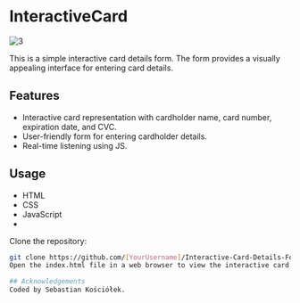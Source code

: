 # InteractiveCard

![3](https://github.com/SebastianK2000/InteractiveCard/assets/127401994/7106ba79-157b-4437-b09e-de76aeb12f18)


This is a simple interactive card details form. The form provides a visually appealing interface for entering card details.


## Features

- Interactive card representation with cardholder name, card number, expiration date, and CVC.
- User-friendly form for entering cardholder details.
- Real-time listening using JS.

## Usage

* HTML
* CSS
* JavaScript
* 
Clone the repository:
```bash
git clone https://github.com/[YourUsername]/Interactive-Card-Details-Form.git
Open the index.html file in a web browser to view the interactive card details form.

## Acknowledgements
Coded by Sebastian Kościółek.
